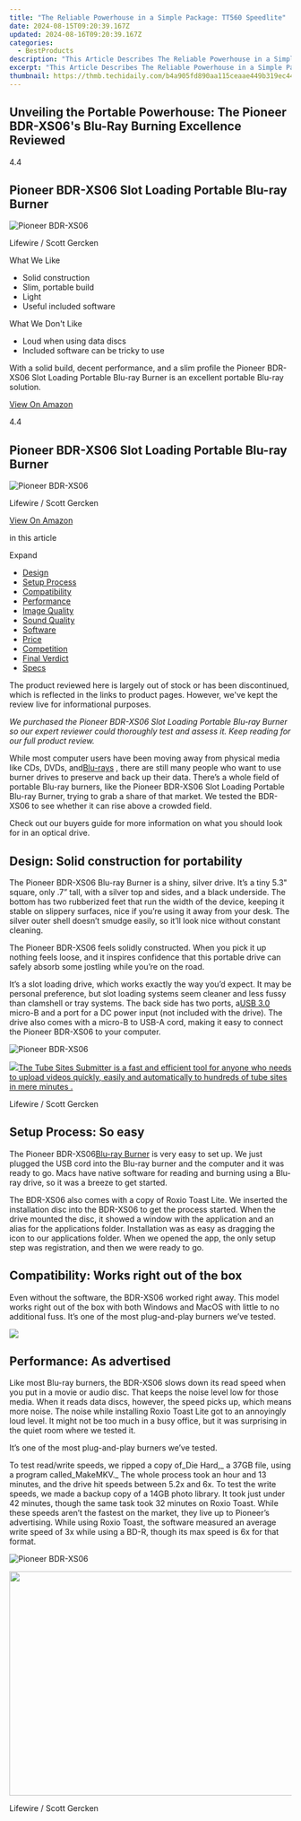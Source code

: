 ```yaml
---
title: "The Reliable Powerhouse in a Simple Package: TT560 Speedlite"
date: 2024-08-15T09:20:39.167Z
updated: 2024-08-16T09:20:39.167Z
categories:
  - BestProducts
description: "This Article Describes The Reliable Powerhouse in a Simple Package: TT560 Speedlite"
excerpt: "This Article Describes The Reliable Powerhouse in a Simple Package: TT560 Speedlite"
thumbnail: https://thmb.techidaily.com/b4a905fd890aa115ceaae449b319ec44a08a343a14b9f46ade584251a7832338.jpg
---
```


## Unveiling the Portable Powerhouse: The Pioneer BDR-XS06's Blu-Ray Burning Excellence Reviewed

4.4

## Pioneer BDR-XS06 Slot Loading Portable Blu-ray Burner

![Pioneer BDR-XS06](https://www.lifewire.com/thmb/1WEpNEg3uu2Ow7DpqhXyGzVO8Pw=/1000x1000/filters:no_upscale():max_bytes(150000):strip_icc():format(webp)/3LW832423_HeroSquare-191df3b949f947dc9398373d6f610c19.jpg)

Lifewire / Scott Gercken

 What We Like

* Solid construction
* Slim, portable build
* Light
* Useful included software

 What We Don't Like

* Loud when using data discs
* Included software can be tricky to use

 With a solid build, decent performance, and a slim profile the Pioneer BDR-XS06 Slot Loading Portable Blu-ray Burner is an excellent portable Blu-ray solution.

[View On Amazon](https://www.amazon.com/dp/B01I06JJZM/?tag=lifewire-onsite-prod-20&ascsubtag=4774592%7Cndcdcb6695c0f483b9cdb00c2d3a1335107%7CB01I06JJZM)

4.4

## Pioneer BDR-XS06 Slot Loading Portable Blu-ray Burner

![Pioneer BDR-XS06](https://www.lifewire.com/thmb/0KtwvTBY-2P8KkZ_aO3Di4x-41c=/450x450/filters:no_upscale():max_bytes(150000):strip_icc():format(webp)/3LW832423_HeroSquare-191df3b949f947dc9398373d6f610c19.jpg)

Lifewire / Scott Gercken

[View On Amazon](https://www.amazon.com/dp/B01I06JJZM/?tag=lifewire-onsite-prod-20&ascsubtag=4774592%7Cndcdcb6695c0f483b9cdb00c2d3a1335107%7CB01I06JJZM)

 in this article

 Expand

* [Design](https://www.lifewire.com/#toc-design-solid-construction-for-portability)
* [Setup Process](https://www.lifewire.com/#toc-setup-process-so-easy)
* [Compatibility](https://www.lifewire.com/#toc-compatibility-works-right-out-of-the-box)
* [Performance](https://www.lifewire.com/#toc-performance-as-advertised)
* [Image Quality](https://www.lifewire.com/#toc-image-quality-decent-quality-for-an-optical-drive)
* [Sound Quality](https://www.lifewire.com/#toc-sound-quality-blu-ray-quality-sound)
* [Software](https://www.lifewire.com/#toc-software-quirky-but-useful)
* [Price](https://www.lifewire.com/#toc-price-good-value-for-the-speed-and-portability)
* [Competition](https://www.lifewire.com/#toc-competition-a-step-ahead)
* [Final Verdict](https://www.lifewire.com/#toc-final-verdict)
* [Specs](https://www.lifewire.com/#toc-full-spec)

 The product reviewed here is largely out of stock or has been discontinued, which is reflected in the links to product pages. However, we've kept the review live for informational purposes.

 _We purchased the Pioneer BDR-XS06 Slot Loading Portable Blu-ray Burner so our expert reviewer could thoroughly test and assess it. Keep reading for our full product review._

 While most computer users have been moving away from physical media like CDs, DVDs, and[Blu-rays](https://www.lifewire.com/what-is-blu-ray-1846537) , there are still many people who want to use burner drives to preserve and back up their data. There’s a whole field of portable Blu-ray burners, like the Pioneer BDR-XS06 Slot Loading Portable Blu-ray Burner, trying to grab a share of that market. We tested the BDR-XS06 to see whether it can rise above a crowded field.

 Check out our buyers guide for more information on what you should look for in an optical drive.

## **Design: Solid construction for portability**

 The Pioneer BDR-XS06 Blu-ray Burner is a shiny, silver drive. It’s a tiny 5.3" square, only .7” tall, with a silver top and sides, and a black underside. The bottom has two rubberized feet that run the width of the device, keeping it stable on slippery surfaces, nice if you’re using it away from your desk. The silver outer shell doesn’t smudge easily, so it’ll look nice without constant cleaning.

 The Pioneer BDR-XS06 feels solidly constructed. When you pick it up nothing feels loose, and it inspires confidence that this portable drive can safely absorb some jostling while you’re on the road.

 It’s a slot loading drive, which works exactly the way you’d expect. It may be personal preference, but slot loading systems seem cleaner and less fussy than clamshell or tray systems. The back side has two ports, a[USB 3.0](https://www.lifewire.com/what-is-usb-3-0-2626038) micro-B and a port for a DC power input (not included with the drive). The drive also comes with a micro-B to USB-A cord, making it easy to connect the Pioneer BDR-XS06 to your computer.

![Pioneer BDR-XS06](https://www.lifewire.com/thmb/LB5BA5cM1cVQB_sK6BgcOEl3l9k=/1500x0/filters:no_upscale():max_bytes(150000):strip_icc():format(webp)/3LW832423_02-60d78cf22bf04b52979d5f65437a35e8.jpg)
<!-- affiliate ads begin -->
<a href="https://secure.2checkout.com/order/checkout.php?PRODS=4531356&QTY=1&AFFILIATE=108875&CART=1"><img src="https://secure.avangate.com/images/merchant/8fdd149fcaa7058caccc9c4ad5b0d89a/products/tss-box.JPG" border="0">The Tube Sites Submitter is a fast and efficient tool for anyone who needs to upload videos quickly, easily and automatically to hundreds of tube sites in mere minutes . </a>
<!-- affiliate ads end -->

 Lifewire / Scott Gercken

## **Setup Process: So easy**

 The Pioneer BDR-XS06[Blu-ray Burner](https://www.lifewire.com/best-desktop-blu-ray-drives-832423) is very easy to set up. We just plugged the USB cord into the Blu-ray burner and the computer and it was ready to go. Macs have native software for reading and burning using a Blu-ray drive, so it was a breeze to get started.

 The BDR-XS06 also comes with a copy of Roxio Toast Lite. We inserted the installation disc into the BDR-XS06 to get the process started. When the drive mounted the disc, it showed a window with the application and an alias for the applications folder. Installation was as easy as dragging the icon to our applications folder. When we opened the app, the only setup step was registration, and then we were ready to go.

## **Compatibility: Works right out of the box**

 Even without the software, the BDR-XS06 worked right away. This model works right out of the box with both Windows and MacOS with little to no additional fuss. It’s one of the most plug-and-play burners we’ve tested.

<!-- affiliate ads begin -->
<a href="https://secure.2checkout.com/order/checkout.php?PRODS=37100474&QTY=1&AFFILIATE=108875&CART=1"><img src="https://awario.com/images/pages/index/img-leads-1280@1x.avif" border="0"></a>
<!-- affiliate ads end -->
## **Performance: As advertised**

 Like most Blu-ray burners, the BDR-XS06 slows down its read speed when you put in a movie or audio disc. That keeps the noise level low for those media. When it reads data discs, however, the speed picks up, which means more noise. The noise while installing Roxio Toast Lite got to an annoyingly loud level. It might not be too much in a busy office, but it was surprising in the quiet room where we tested it.

It’s one of the most plug-and-play burners we’ve tested.

 To test read/write speeds, we ripped a copy of_Die Hard,_ a 37GB file, using a program called_MakeMKV._ The whole process took an hour and 13 minutes, and the drive hit speeds between 5.2x and 6x. To test the write speeds, we made a backup copy of a 14GB photo library. It took just under 42 minutes, though the same task took 32 minutes on Roxio Toast. While these speeds aren’t the fastest on the market, they live up to Pioneer’s advertising. While using Roxio Toast, the software measured an average write speed of 3x while using a BD-R, though its max speed is 6x for that format.

![Pioneer BDR-XS06](https://www.lifewire.com/thmb/hYWwVcK8E-FSog7TpOTOgE-hYnY=/1500x0/filters:no_upscale():max_bytes(150000):strip_icc():format(webp)/3LW832423_03-df0bfb492ead4e86a35df19618bcd5d4.jpg)
<!-- affiliate ads begin -->
<a href="https://aidotcom.pxf.io/c/5597632/2086436/19576" target="_top" id="2086436"><img src="//a.impactradius-go.com/display-ad/19576-2086436" border="0" alt="" width="1500" height="400"/></a><img height="0" width="0" src="https://imp.pxf.io/i/5597632/2086436/19576" style="position:absolute;visibility:hidden;" border="0" />
<!-- affiliate ads end -->

 Lifewire / Scott Gercken

<!-- affiliate ads begin -->
<span id="1793213">
					<video width="1080" height="1620" style="cursor:pointer"
           poster="//a.impactradius-go.com/display-clicktoplayimage/1793213.jpeg"
           onclick="if(!this.playClicked){this.play();this.setAttribute('controls',true);this.playClicked=true;}">
	   <source src="//a.impactradius-go.com/display-ad/19135-1793213">
	   <img src="//a.impactradius-go.com/display-clicktoplayimage/1793213.jpeg" style="border: none; height: 100%; width: 100%; object-fit: contain">
	</video>
	<div style="width:1080px;text-align:center"><a href="javascript:window.open(decodeURIComponent('https%3A%2F%2Ftinyland.pxf.io%2Fc%2F5597632%2F1793213%2F19135'), '_blank');void(0);">Click here</a></div>
</span>
<img height="0" width="0" src="https://imp.pxf.io/i/5597632/1793213/19135" style="position:absolute;visibility:hidden;" border="0" />
<!-- affiliate ads end -->
## **Image Quality: Decent quality for an optical drive**

 While Blu-ray burners and[optical drives](https://www.lifewire.com/what-is-an-optical-disc-drive-2618157) aren’t exactly designed to play movies, we tried it anyway. We used a free Blu-ray player for Mac, and the picture was pretty good. On the Mac, it was sharp, almost as good as a[Blu-ray player](https://www.lifewire.com/best-blu-ray-players-1846400) designed for the TV. Next, we connected an HDMI cable to the Mac to see what it would look like on an[HDTV](https://www.lifewire.com/best-tvs-to-buy-4061107) . It wasn’t as good as on the computer, but it wasn’t bad either. The TV reported that the resolution was 768p at 60hz, not as good as a Blu-ray player built for that purpose, but better than SD.

## **Sound Quality: Blu-ray quality sound**

 While many people rave about[HD](https://www.lifewire.com/what-you-need-to-see-hd-1847338) image quality, we think that the depth of sound is the most exciting feature of the Blu-ray format. When you get all the high-end and low-end sound, it feels more immersive, and the Pioneer BDR-XS06 Slot Loading Portable Blu-ray Burner delivered the audio quality you’d expect from a Blu-ray. If you don’t mind the reduction in image quality vs. a dedicated player, the BDR-XS06 could double as a Blu-ray player for your PC or TV.

## **Software: Quirky but useful**

 The drive comes with Roxio Toast Lite v11 for creating or copying data discs. You need to upgrade to the full version to create an audio disc, video disc, or to convert files to another format.

 It’s simple in principle, but we ran into some issues getting started. When we first opened Toast Lite, it opened a tutorial/quick menu window with tabs across the top for each kind of project. The upgrade projects had an up arrow on each tab. When we clicked on the tab with an up arrow, it opened a blank window in the default browser and Toast crashed. This happened every time until we clicked “close” on the opening tutorial/quick menu window. Then it switched us to another, similar menu, which allowed us to click through the tabs without a problem.

 Once we finally got Toast working, we found that there really aren’t too many advantages over the native Mac Blu-ray burner support. It works just about the same way. There are a couple of cool features, though. Unlike MacOS, Toast keeps track of how much space is left on the empty disc, and can also write files over multiple discs. If you have a big project to burn, you can just load up all your files in one group and let Toast sort it out. The software also lets you see the average write speed while you’re burning, a nice way to keep tabs on how the drive is performing.

 That extra durability is worth the slightly higher cost than this drive’s competitors.

<!-- affiliate ads begin -->
<a href="https://secure.2checkout.com/order/checkout.php?PRODS=37100474&QTY=1&AFFILIATE=108875&CART=1"><img src="https://awario.com/images/pages/index/img-platform-ui-1280@1x.avif" border="0"></a>
<!-- affiliate ads end -->
## **Price: Good value for the speed and portability**

 For the price, it delivers strong performance and portability. At an MSRP of $120, the BDR-XS06 is a little more expensive than some of its competition, but it feels more solid than even Pioneer’s own models in this price range. That extra durability is worth the slightly higher cost than this drive’s competitors.

<!-- affiliate ads begin -->
<a href="https://secure.2checkout.com/order/checkout.php?PRODS=40085955&QTY=1&AFFILIATE=108875&CART=1"><img src="https://secure.avangate.com/images/merchant/f702defbc67edb455949f46babab0c18/products/2_logo9.png" border="0">FX PRO (Gold Robot + Silver Robot(Basic Package))</a>
<!-- affiliate ads end -->
## **Competition: A step ahead**

**_Pioneer BDR-XD05B 6x Slim Portable USB 3.0 Blu-ray Burner_ :** The Pioneer BDR-XD05B is Pioneer’s new model of external Blu-ray burners. It has a clamshell case, which means the top pops open so you can place the Blu-ray into the drive. The drive is black and a smudge magnet, and it also doesn’t feel as sturdy as the Pioneer BDR-XS06\. In general, we prefer the BDR-XS06 for its sturdy, smudge-free design, but the BDR-XD05B is a fine choice if your main concern is price.

[Pioneer BDR-XD05B Blu-ray Burner Review](https://www.lifewire.com/pioneer-bdr-xd05b-blu-ray-burner-review-4774703)

 **_Sea Tech Archgon MD 8107 Aluminum External USB Blu-ray Writer_ :** The Sea Tech Archgon MD 8107 is a nice looking drive. With a brushed aluminum case and a black face, it’s very stylish. The MSRP on the manufacturer’s website is $184, but you can find it for way less online, often as low as $90\. Unfortunately, the manufacturer also doesn’t have any information about the formats it supports or the drive’s read/write speeds. We even called up the manufacturer to get that information, and they said they had to contact the engineer in Taiwan, and then completely ghosted us. If you’re willing to take the risk that this will support your preferred disc format, this is a great price, but the lack of clear support and a lot about how this company operates makes us hesitant.

[Sea Tech Aluminum External USB Blu-ray Writer Review](https://www.lifewire.com/sea-tech-aluminum-external-usb-blu-ray-writer-review-4774642)

**_Verbatim Slimline Blu-ray Writer_ :** It seems like most slim, portable Blu-ray drives have about the same specs, and the Verbatim drive is no different. It reads and writes at roughly the same speed as the BDR-XS06 and supports USB 3.0\. Its black finish will probably attract smudges, though, and the MSRP is much higher than the Pioneer BDR-XS06 at $211.60 (though you can often find it for around $100). In the end, it’s basically the same drive by a different manufacturer.

 Final Verdict

**A solid portable Blu-ray burner.**

 The Pioneer BDR-XS06 Slot Loading Portable Blu-ray Burner is a solid, portable Blu-ray burner. It’s small enough to pack up to take on a trip, and it’s solid enough to give us confidence that it can endure some jostling on the way. It costs a little more than its competitors, but we think the solid construction is worth it.

### Similar Products We've Reviewed

* [OWC Mercury Pro External USB 3.1 Gen 1 Optical Drive](https://www.lifewire.com/owc-mercury-pro-review-4774690)
* [Asus BW-16D1X-U Blu-ray Drive](https://www.lifewire.com/asus-bw-16d1x-u-blu-ray-drive-review-4774686)
* [NAVISKAUTO 12" Portable DVD Player](https://www.lifewire.com/naviskauto-12-portable-dvd-player-review-4691953)

<!-- affiliate ads begin -->
<a href="https://secure.2checkout.com/order/checkout.php?PRODS=36506229&QTY=1&AFFILIATE=108875&CART=1"><video width="100%" height="" class="rounded-t-md shadow-lg relative z-20" controls="" autoplay="" loop="" muted="" playsinline="" webkit-playinginline="">
<source type="video/mp4" src="https://aidaform.com/images/videos/aidaform-welcome-site.mp4"><source type="video/webm" src="https://aidaform.com/images/videos/aidaform-welcome-site.webm"></video></a>
<!-- affiliate ads end -->
## Specs

* Product Name  BDR-XS06 Slot Loading Portable Blu-ray Burner
* Product Brand  Pioneer
* Price  $120.00
* Release Date  April 2016
* Weight  10.5 oz.
* Product Dimensions  5.3 x 0.7 x 5.3 in.
* Boxed Dimensions  1.75 x 4.75 x 9.5 in.
* Ports  USB 3.0 micro B port, DC power port
* Supported formats  BD-R, BD-R DL, BD-R TL, BD-R QL, BD-RE, BD-RE DL, BD-RE TL, BDXL; DVD-R, DVD+R, DVD-R DL, DVD+R DL, DVD+RW, DVD-RW, DVD-RAM; CD-R, CD-RW
* Maximum write speeds  Blu-ray: 2x - 6x depending on format; DVD: 6x - 8x depending on format; CD: 24x
* Maximum read speeds  Blu-ray: 4x - 6x depending on format; DVD: 8x; CD: 24x
* Operating System  Mac OS X 10.6 -10.12/ Windows XP SP3/ Windows Vista/ Windows7/ Windows8/ Windows8.1/ Windows10
* Warranty  1 year
* Color options  Silver


<ins class="adsbygoogle"
     style="display:block"
     data-ad-format="autorelaxed"
     data-ad-client="ca-pub-7571918770474297"
     data-ad-slot="1223367746"></ins>



<ins class="adsbygoogle"
     style="display:block"
     data-ad-client="ca-pub-7571918770474297"
     data-ad-slot="8358498916"
     data-ad-format="auto"
     data-full-width-responsive="true"></ins>


